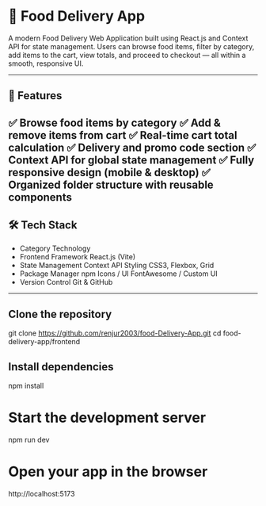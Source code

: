# 🍔 Food Delivery App

A modern Food Delivery Web Application built using React.js and Context API for state management. 
Users can browse food items, filter by category, add items to the cart, view totals, and proceed to checkout — all within a smooth, responsive UI.

---

## 🚀 Features

✅ Browse food items by category
✅ Add & remove items from cart 
✅ Real-time cart total calculation 
✅ Delivery and promo code section 
✅ Context API for global state management 
✅ Fully responsive design (mobile & desktop) 
✅ Organized folder structure with reusable components
---

## 🛠️ Tech Stack

- Category Technology
- Frontend Framework React.js (Vite)
- State Management Context API Styling CSS3, Flexbox, Grid
- Package Manager npm Icons / UI FontAwesome / Custom UI
- Version Control Git & GitHub
---

## Clone the repository 
git clone https://github.com/renjur2003/food-Delivery-App.git cd food-delivery-app/frontend

## Install dependencies 
npm install 

# Start the development server 
npm run dev 

# Open your app in the browser 
 http://localhost:5173
 


